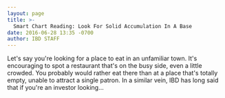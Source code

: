 ```yaml
---
layout: page
title: >-
  Smart Chart Reading: Look For Solid Accumulation In A Base
date: 2016-06-28 13:35 -0700
author: IBD STAFF
---
```






Let's say you're looking for a place to eat in an unfamiliar town. It's encouraging to spot a restaurant that's on the busy side, even a little crowded. You probably would rather eat there than at a place that's totally empty, unable to attract a single patron. In a similar vein, IBD has long said that if you're an investor looking…

 

